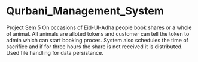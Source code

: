 # Qurbani_Management_System
 Project Sem 5
On occasions of Eid-Ul-Adha people book shares or a whole of animal. All animals are alloted tokens and customer can tell the token to admin which can start booking proces. System also schedules the time of sacrifice and if for three hours the share is not received it is distributed. 
Used file handling for data persistance.
